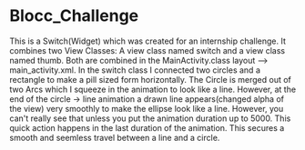 # Blocc_Challenge
This is a Switch(Widget) which was created for an internship challenge. It combines two View Classes:
A view class named switch and a view class named thumb. Both are combined in the MainActivity.class layout --> main_activity.xml.
In the switch class I connected two circles and a rectangle to make a pill sized form horizontally. 
The Circle is merged out of two Arcs which I squeeze in the animation to look like a line. However, at the end of the 
circle -> line animation a drawn line appears(changed alpha of the view) very smoothly to make the ellipse look like a line.
However, you can't really see that unless you put the animation duration up to 5000. This quick action happens in the last duration
of the animation. This secures a smooth and seemless travel between a line and a circle. 
